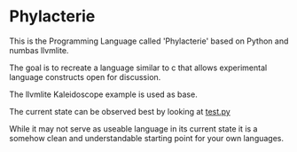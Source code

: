 # Phylacterie

This is the Programming Language called 'Phylacterie' based on Python and numbas llvmlite.

The goal is to recreate a language similar to c that allows experimental language constructs open for discussion.

The llvmlite Kaleidoscope example is used as base. 

The current state can be observed best by looking at [test.py](https://github.com/Liech/Phylacterie/blob/main/test.py)

While it may not serve as useable language in its current state it is a somehow clean and understandable starting point for your own languages.
